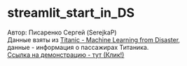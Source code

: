 # streamlit_start_in_DS

Автор: Писаренко Сергей (SerejkaP)  
Данные взяты из [Titanic - Machine Learning from Disaster](https://www.kaggle.com/competitions/titanic/data),  
данные - информация о пассажирах Титаника.  
[Ссылка на демонстрацию - тут (Клик!)](https://titanicds.streamlit.app/)
